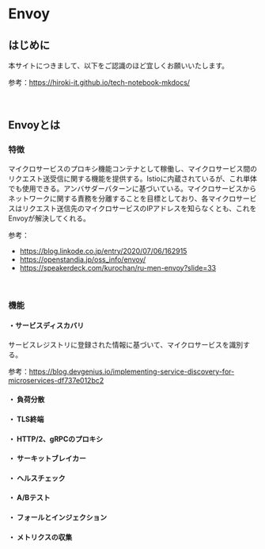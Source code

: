 # Envoy

## はじめに

本サイトにつきまして、以下をご認識のほど宜しくお願いいたします。

参考：https://hiroki-it.github.io/tech-notebook-mkdocs/

<br>

## Envoyとは

### 特徴

マイクロサービスのプロキシ機能コンテナとして稼働し、マイクロサービス間のリクエスト送受信に関する機能を提供する。Istioに内蔵されているが、これ単体でも使用できる。アンバサダーパターンに基づいている。マイクロサービスからネットワークに関する責務を分離することを目標としており、各マイクロサービスはリクエスト送信先のマイクロサービスのIPアドレスを知らなくとも、これをEnvoyが解決してくれる。

参考：

- https://blog.linkode.co.jp/entry/2020/07/06/162915
- https://openstandia.jp/oss_info/envoy/
- https://speakerdeck.com/kurochan/ru-men-envoy?slide=33

<br>

### 機能

#### ・サービスディスカバリ

サービスレジストリに登録された情報に基づいて、マイクロサービスを識別する。

参考：https://blog.devgenius.io/implementing-service-discovery-for-microservices-df737e012bc2

#### ・ 負荷分散

#### ・ TLS終端

#### ・ HTTP/2、gRPCのプロキシ

#### ・ サーキットブレイカー

#### ・ ヘルスチェック

#### ・ A/Bテスト

#### ・ フォールとインジェクション

#### ・ メトリクスの収集

